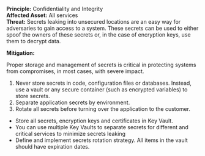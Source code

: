 **Principle:** Confidentiality and Integrity  
**Affected Asset:** All services  
**Threat:** Secrets leaking into unsecured locations are an easy way for adversaries to gain access to a system. These secrets can be used to either spoof the owners of these secrets or, in the case of encryption keys, use them to decrypt data.

**Mitigation:**

Proper storage and management of secrets is critical in protecting systems from compromises, in most cases, with severe impact.

1. Never store secrets in code, configuration files or databases. Instead, use a vault or any secure container (such as encrypted variables) to store secrets.
2. Separate application secrets by environment.
3. Rotate all secrets before turning over the application to the customer.

- Store all secrets, encryption keys and certificates in Key Vault.
- You can use multiple Key Vaults to separate secrets for different and critical services to minimize secrets leaking
- Define and implement secrets rotation strategy. All items in the vault should have expiration dates.
